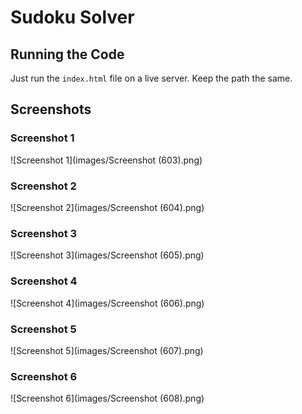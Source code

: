# Sudoku Solver

## Running the Code
Just run the `index.html` file on a live server. Keep the path the same.

## Screenshots

### Screenshot 1
![Screenshot 1](images/Screenshot (603).png)

### Screenshot 2
![Screenshot 2](images/Screenshot (604).png)

### Screenshot 3
![Screenshot 3](images/Screenshot (605).png)

### Screenshot 4
![Screenshot 4](images/Screenshot (606).png)

### Screenshot 5
![Screenshot 5](images/Screenshot (607).png)

### Screenshot 6
![Screenshot 6](images/Screenshot (608).png)
